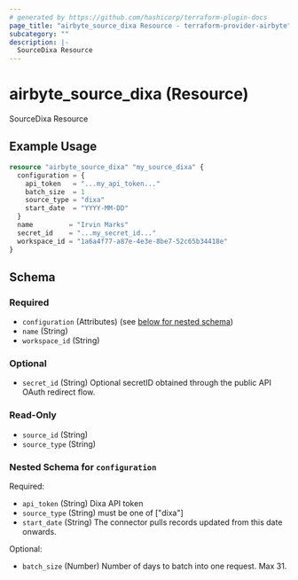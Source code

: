 ```yaml
---
# generated by https://github.com/hashicorp/terraform-plugin-docs
page_title: "airbyte_source_dixa Resource - terraform-provider-airbyte"
subcategory: ""
description: |-
  SourceDixa Resource
---
```


# airbyte_source_dixa (Resource)

SourceDixa Resource

## Example Usage

```terraform
resource "airbyte_source_dixa" "my_source_dixa" {
  configuration = {
    api_token   = "...my_api_token..."
    batch_size  = 1
    source_type = "dixa"
    start_date  = "YYYY-MM-DD"
  }
  name         = "Irvin Marks"
  secret_id    = "...my_secret_id..."
  workspace_id = "1a6a4f77-a87e-4e3e-8be7-52c65b34418e"
}
```

<!-- schema generated by tfplugindocs -->
## Schema

### Required

- `configuration` (Attributes) (see [below for nested schema](#nestedatt--configuration))
- `name` (String)
- `workspace_id` (String)

### Optional

- `secret_id` (String) Optional secretID obtained through the public API OAuth redirect flow.

### Read-Only

- `source_id` (String)
- `source_type` (String)

<a id="nestedatt--configuration"></a>
### Nested Schema for `configuration`

Required:

- `api_token` (String) Dixa API token
- `source_type` (String) must be one of ["dixa"]
- `start_date` (String) The connector pulls records updated from this date onwards.

Optional:

- `batch_size` (Number) Number of days to batch into one request. Max 31.


